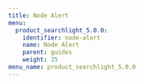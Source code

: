 ```yaml
---
title: Node Alert
menu:
  product_searchlight_5.0.0:
    identifier: node-alert
    name: Node Alert
    parent: guides
    weight: 25
menu_name: product_searchlight_5.0.0
---
```


